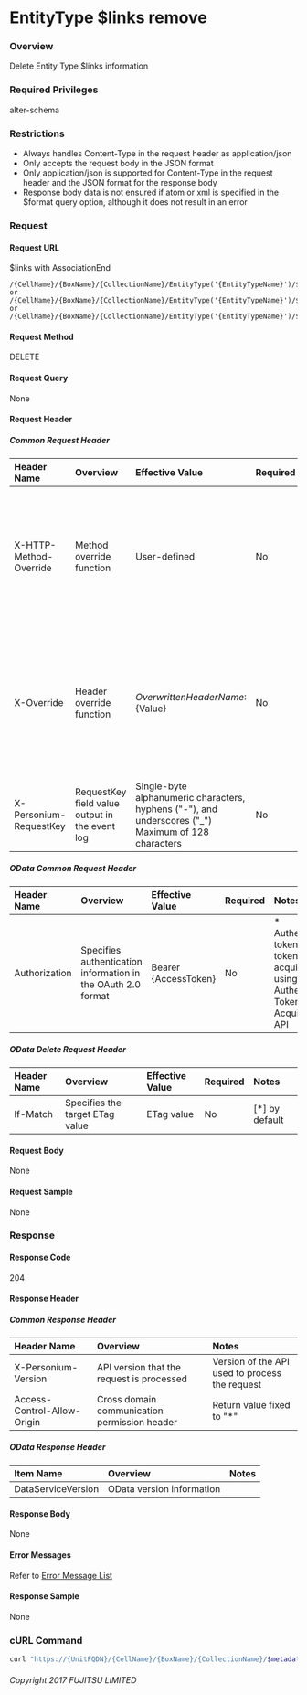 # EntityType $links remove

### Overview

Delete Entity Type $links information

### Required Privileges

alter-schema

### Restrictions

* Always handles Content-Type in the request header as application/json
* Only accepts the request body in the JSON format
* Only application/json is supported for Content-Type in the request header and the JSON format for the response body
* Response body data is not ensured if atom or xml is specified in the $format query option, although it does not result in an error


### Request

#### Request URL

$links with AssociationEnd

```
/{CellName}/{BoxName}/{CollectionName}/EntityType('{EntityTypeName}')/$links/_AssociationEnd(Name='{AssociationEndName}',_EntityType.Name='{EntityTypeName}')
or
/{CellName}/{BoxName}/{CollectionName}/EntityType('{EntityTypeName}')/$links/_AssociationEnd(Name='{AssociationEndName}')
or
/{CellName}/{BoxName}/{CollectionName}/EntityType('{EntityTypeName}')/$links/_AssociationEnd('{AssociationEndName}')
```

#### Request Method

DELETE

#### Request Query

None

#### Request Header

##### Common Request Header

|Header Name|Overview|Effective Value|Required|Notes|
|:--|:--|:--|:--|:--|
|X-HTTP-Method-Override|Method override function|User-defined|No|Specifying this value in a request with the POST method indicates that the specified value is used as the method|
|X-Override|Header override function|${OverwrittenHeaderName}:${Value}|No|The normal HTTP header value is overwritten. Specify multiple X-Override headers for the overwriting of multiple headers|
|X-Personium-RequestKey|RequestKey field value output in the event log|Single-byte alphanumeric characters, hyphens ("-"), and underscores ("_")<br>Maximum of 128 characters|No|Supported in V 1.1.7 and later|

##### OData Common Request Header

|Header Name|Overview|Effective Value|Required|Notes|
|:--|:--|:--|:--|:--|
|Authorization|Specifies authentication information in the OAuth 2.0 format|Bearer {AccessToken}|No|* Authentication tokens are the tokens acquired using the Authentication Token Acquisition API|

##### OData Delete Request Header

|Header Name|Overview|Effective Value|Required|Notes|
|:--|:--|:--|:--|:--|
|If-Match|Specifies the target ETag value|ETag value|No|[*] by default|

#### Request Body

None

#### Request Sample

None


### Response

#### Response Code

204

#### Response Header

##### Common Response Header

|Header Name|Overview|Notes|
|:--|:--|:--|
|X-Personium-Version|API version that the request is processed|Version of the API used to process the request|
|Access-Control-Allow-Origin|Cross domain communication permission header|Return value fixed to "*"|

##### OData Response Header

|Item Name|Overview|Notes|
|:--|:--|:--|
|DataServiceVersion|OData version information||

#### Response Body

None

#### Error Messages

Refer to [Error Message List](004_Error_Messages.html)

#### Response Sample

None


### cURL Command

```sh
curl "https://{UnitFQDN}/{CellName}/{BoxName}/{CollectionName}/$metadata/EntityType(Name='{EntityTypeName}')/$links/_AssociationEnd(Name='a{AssociationEndName}',_EntityType.Name='{EntityTypeName}')" -X DELETE -i -H 'If-Match: *' -H 'Authorization: Bearer {AccessToken}' -H 'Accept: application/json'
```


###### Copyright 2017 FUJITSU LIMITED
